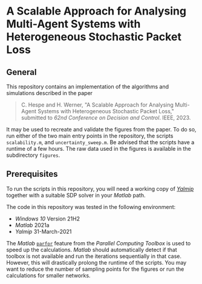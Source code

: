 # A Scalable Approach for Analysing Multi-Agent Systems with Heterogeneous Stochastic Packet Loss

## General

This repository contains an implementation of the algorithms and simulations described in the paper

> C. Hespe and H. Werner, "A Scalable Approach for Analysing Multi-Agent Systems with Heterogeneous Stochastic Packet Loss," submitted to *62nd Conference on Decision and Control*. IEEE, 2023.

It may be used to recreate and validate the figures from the paper.
To do so, run either of the two main entry points in the repository, the scripts `scalability.m`, and `uncertainty_sweep.m`.
Be advised that the scripts have a runtime of a few hours.
The raw data used in the figures is available in the subdirectory `figures`.

## Prerequisites

To run the scripts in this repository, you will need a working copy of [*Yalmip*](https://yalmip.github.io/) together with a suitable SDP solver in your *Matlab* path.

The code in this repository was tested in the following environment:

* *Windows 10* Version 21H2
* *Matlab* 2021a
* *Yalmip* 31-March-2021

The *Matlab* [`parfor`](https://de.mathworks.com/help/parallel-computing/parfor.html) feature from the *Parallel Computing Toolbox* is used to speed up the calculations.
*Matlab* should automatically detect if that toolbox is not available and run the iterations sequentially in that case.
However, this will drastically prolong the runtime of the scripts.
You may want to reduce the number of sampling points for the figures or run the calculations for smaller networks.
